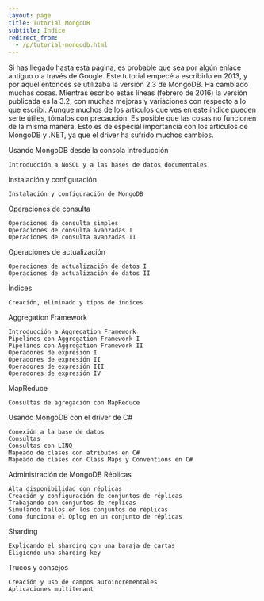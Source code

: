```yaml
---
layout: page
title: Tutorial MongoDB
subtitle: Índice
redirect_from:
  - /p/tutorial-mongodb.html
---
```



Si has llegado hasta esta página, es probable que sea por algún enlace antiguo o a través de Google. Este tutorial empecé a escribirlo en 2013, y por aquel entonces 
se utilizaba la versión 2.3 de MongoDB. Ha cambiado muchas cosas. Mientras escribo estas líneas (febrero de 2016) la versión publicada es la 3.2, con muchas mejoras y variaciones 
con respecto a lo que escribí. Aunque muchos de los artículos que ves en este índice pueden serte útiles, tómalos con precaución. Es posible que las cosas
no funcionen de la misma manera. Esto es de especial importancia con los artículos de MongoDB y .NET, ya que el driver ha sufrido muchos cambios.


Usando MongoDB desde la consola
Introducción

    Introducción a NoSQL y a las bases de datos documentales

Instalación y configuración

    Instalación y configuración de MongoDB

Operaciones de consulta

    Operaciones de consulta simples
    Operaciones de consulta avanzadas I
    Operaciones de consulta avanzadas II

Operaciones de actualización

    Operaciones de actualización de datos I
    Operaciones de actualización de datos II

Índices

    Creación, eliminado y tipos de índices

Aggregation Framework

    Introducción a Aggregation Framework
    Pipelines con Aggregation Framework I
    Pipelines con Aggregation Framework II
    Operadores de expresión I
    Operadores de expresión II
    Operadores de expresión III
    Operadores de expresión IV

MapReduce

    Consultas de agregación con MapReduce

Usando MongoDB con el driver de C#

    Conexión a la base de datos
    Consultas
    Consultas con LINQ
    Mapeado de clases con atributos en C#
    Mapeado de clases con Class Maps y Conventions en C# 

Administración de MongoDB
Réplicas

    Alta disponibilidad con réplicas
    Creación y configuración de conjuntos de réplicas
    Trabajando con conjuntos de réplicas
    Simulando fallos en los conjuntos de réplicas
    Como funciona el Oplog en un conjunto de réplicas

Sharding

    Explicando el sharding con una baraja de cartas
    Eligiendo una sharding key

Trucos y consejos

    Creación y uso de campos autoincrementales
    Aplicaciones multitenant